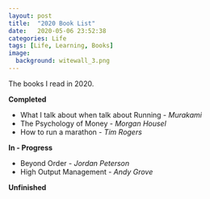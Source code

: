 ```yaml
---
layout: post
title:  "2020 Book List"
date:   2020-05-06 23:52:38
categories: Life
tags: [Life, Learning, Books]
image:
  background: witewall_3.png
---
```

The books I read in 2020.

**Completed**

- What I talk about when talk about Running  - _Murakami_
- The Psychology of Money - _Morgan Housel_
- How to run a marathon - _Tim Rogers_

**In - Progress**

- Beyond Order - _Jordan Peterson_
- High Output Management - _Andy Grove_

**Unfinished**